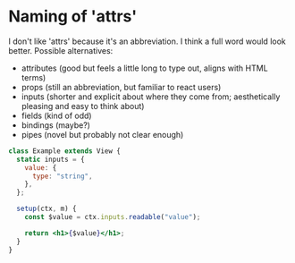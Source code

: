 # Naming of 'attrs'

I don't like 'attrs' because it's an abbreviation. I think a full word would look better. Possible alternatives:

- attributes (good but feels a little long to type out, aligns with HTML terms)
- props (still an abbreviation, but familiar to react users)
- inputs (shorter and explicit about where they come from; aesthetically pleasing and easy to think about)
- fields (kind of odd)
- bindings (maybe?)
- pipes (novel but probably not clear enough)

```jsx
class Example extends View {
  static inputs = {
    value: {
      type: "string",
    },
  };

  setup(ctx, m) {
    const $value = ctx.inputs.readable("value");

    return <h1>{$value}</h1>;
  }
}
```

